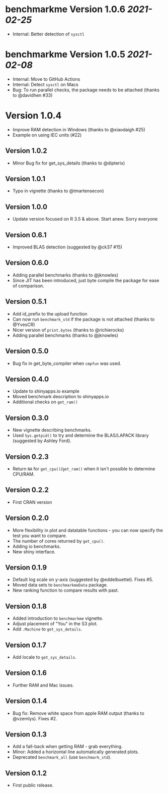 # benchmarkme Version 1.0.6 _2021-02-25_
  * Internal: Better detection of `sysctl`

# benchmarkme Version 1.0.5 _2021-02-08_
  * Internal: Move to GitHub Actions
  * Internal: Detect `sysctl` on Macs
  * Bug: To run parallel checks, the package needs to be attached (thanks to @davidhen #33)

# Version 1.0.4
  * Improve RAM detection in Windows (thanks to @xiaodaigh #25)
  * Example on using IEC units (#22)

## Version 1.0.2
  * Minor Bug fix for get_sys_details (thanks to @dipterix)

## Version 1.0.1
  * Typo in vignette (thanks to @tmartensecon)

## Version 1.0.0
  * Update version focused on R 3.5 & above. Start anew. Sorry everyone

## Version 0.6.1 
  * Improved BLAS detection (suggested by @ck37 #15)

## Version 0.6.0
  * Adding parallel benchmarks (thanks to @jknowles)
  * Since JIT has been introduced, just byte compile the package for ease of comparison.

## Version 0.5.1
  * Add id_prefix to the upload function
  * Can now run `benchmark_std` if the package is not attached (thanks to @YvesCR)
  * Nicer version of `print.bytes` (thanks to @richierocks)
  * Adding parallel benchmarks (thanks to @jknowles)
  
## Version 0.5.0
  * Bug fix in get_byte_compiler when `cmpfun` was used.
  
## Version 0.4.0
  * Update to shinyapps.io example
  * Moved benchmark description to shinyapps.io
  * Additional checks on `get_ram()`

## Version 0.3.0
  * New vignette describing benchmarks.
  * Used `Sys.getpid()` to try and determine the BLAS/LAPACK library (suggested by
  Ashley Ford).

## Version 0.2.3 
  * Return `NA` for `get_cpu()`/`get_ram()` when it isn't possible to determine
  CPU/RAM.
  
## Version 0.2.2
  * First CRAN version
  
## Version 0.2.0
  * More flexibility in plot and datatable functions - you can now specify the test you want to compare.
  * The number of cores returned by `get_cpu()`.
  * Adding io benchmarks.
  * New shiny interface.

## Version 0.1.9
  * Default log scale on y-axis (suggested by @eddelbuettel). Fixes #5.
  * Moved data sets to `benchmarkmeData` package.
  * New ranking function to compare results with past.

## Version 0.1.8
  * Added introduction to `benchmarkme` vignette.
  * Adjust placement of "You" in the S3 plot.
  * Add `.Machine` to `get_sys_details`.

## Version 0.1.7
  * Add locale to `get_sys_details`.

## Version 0.1.6
  * Further RAM and Mac issues.

## Version 0.1.4
  * Bug fix: Remove white space from apple RAM output (thanks to @vzemlys). Fixes #2. 
  
## Version 0.1.3
  * Add a fall-back when getting RAM - grab everything.
  * Minor: Added a horizontal line automatically generated plots.
  * Deprecated `benchmark_all` (use `benchmark_std`).

## Version 0.1.2
  * First public release.
